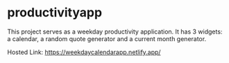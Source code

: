 # productivityapp
This project serves as a weekday productivity application. It has 3 widgets: a calendar, a random quote generator and a current month generator.

Hosted Link: https://weekdaycalendarapp.netlify.app/
